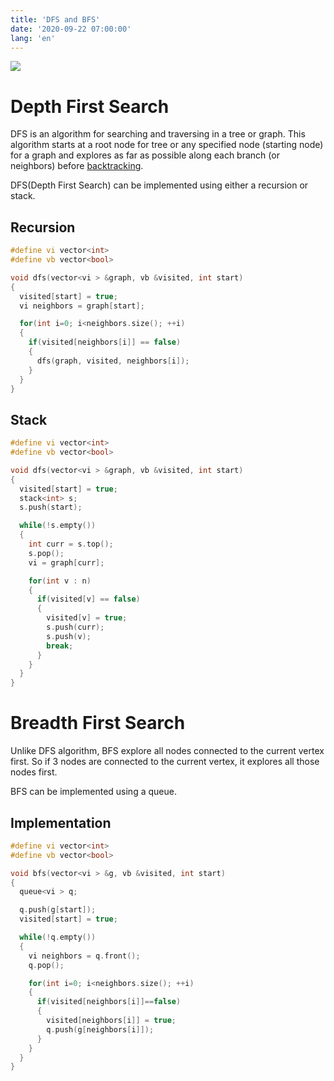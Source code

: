 ```yaml
---
title: 'DFS and BFS'
date: '2020-09-22 07:00:00'
lang: 'en'
---
```


![](/images/algorithm/graph/dfsbfs.gif)

# Depth First Search

DFS is an algorithm for searching and traversing in a tree or graph. This algorithm starts at a root node for tree 
or any specified node (starting node) for a graph and explores as far as possible along each 
branch (or neighbors) before [backtracking](https://en.wikipedia.org/wiki/Backtracking).

DFS(Depth First Search) can be implemented using either a recursion or stack.

## Recursion 
```cpp
#define vi vector<int>
#define vb vector<bool>

void dfs(vector<vi > &graph, vb &visited, int start) 
{
  visited[start] = true;
  vi neighbors = graph[start];

  for(int i=0; i<neighbors.size(); ++i) 
  {
    if(visited[neighbors[i]] == false) 
    {
      dfs(graph, visited, neighbors[i]);
    }
  }
}
```

## Stack
```cpp
#define vi vector<int>
#define vb vector<bool>

void dfs(vector<vi > &graph, vb &visited, int start) 
{
  visited[start] = true;
  stack<int> s;
  s.push(start);

  while(!s.empty()) 
  {
    int curr = s.top();
    s.pop();
    vi = graph[curr];

    for(int v : n) 
    {
      if(visited[v] == false) 
      {
        visited[v] = true;
        s.push(curr);
        s.push(v);
        break;
      }
    }
  }
}
```

# Breadth First Search

Unlike DFS algorithm, BFS explore all nodes connected to the current 
vertex first. So if 3 nodes are connected to the current vertex, it explores all those nodes first.

BFS can be implemented using a queue.

## Implementation

```cpp
#define vi vector<int>
#define vb vector<bool>

void bfs(vector<vi > &g, vb &visited, int start) 
{
  queue<vi > q;

  q.push(g[start]);
  visited[start] = true;

  while(!q.empty()) 
  {
    vi neighbors = q.front();
    q.pop();

    for(int i=0; i<neighbors.size(); ++i) 
    {
      if(visited[neighbors[i]]==false)  
      {
        visited[neighbors[i]] = true;
        q.push(g[neighbors[i]]);
      }
    }
  }
}
```

